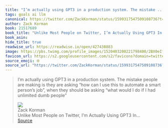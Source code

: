 ```yaml
---
title: "I’m actually using GPT3 in a production system. The mistake ..."
tags: goals ai llm
canonical: https://twitter.com/ZackKorman/status/1599317547509108736?t=V4IWAgdBQeobmz5BIdmgUg&s=31
author: Zack Korman
book: 21517689
book_title: "Unlike Most People on Twitter, I’m Actually Using GPT3 In..."
book_asin: 
hide_title: true
readwise_url: https://readwise.io/open/427438883
image: https://pbs.twimg.com/profile_images/1520403200221798400/2BX0eIfo.jpg
favicon_url: https://s2.googleusercontent.com/s2/favicons?domain=twitter.com
source_emoji: 🌐
source_url: "https://twitter.com/ZackKorman/status/1599317547509108736?t=V4IWAgdBQeobmz5BIdmgUg&s=31#:~:text=I%E2%80%99m%20actually%20using,unlimited%20dumb%20people%E2%80%9D"
---
```


> I’m actually using GPT3 in a production system. The mistake people are making is they are asking “how can I use this to automate a smart person’s job”, when they should be asking “what would I do if I had unlimited dumb people”
> <div class="quoteback-footer"><div class="quoteback-avatar"><img class="mini-favicon" src="https://s2.googleusercontent.com/s2/favicons?domain=twitter.com"></div><div class="quoteback-metadata"><div class="metadata-inner"><span style="display:none">FROM:</span><div aria-label="Zack Korman" class="quoteback-author"> Zack Korman</div><div aria-label="Unlike Most People on Twitter, I’m Actually Using GPT3 In..." class="quoteback-title"> Unlike Most People on Twitter, I’m Actually Using GPT3 In...</div></div></div><div class="quoteback-backlink"><a target="_blank" aria-label="go to the full text of this quotation" rel="noopener" href="https://twitter.com/ZackKorman/status/1599317547509108736?t=V4IWAgdBQeobmz5BIdmgUg&s=31#:~:text=I%E2%80%99m%20actually%20using,unlimited%20dumb%20people%E2%80%9D" class="quoteback-arrow"> Source</a></div></div>